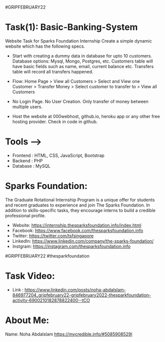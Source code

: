 #GRIPFEBRUARY22
# Task(1): Basic-Banking-System 
Website Task for Sparks Foundation Internship
Create a simple dynamic website which has the following specs.</br>
 - Start with creating a dummy data in database for upto 10 customers.
   Database options: Mysql, Mongo, Postgres, etc. Customers table will
   have basic fields such as name, email, current balance etc. Transfers
   table will record all transfers happened.

-  Flow: Home Page > View all Customers > Select and View one Customer >
   Transfer Money > Select customer to transfer to > View all Customers
   
-  No Login Page. No User Creation. Only transfer of money between
   multiple users.
   
-  Host the website at 000webhost, github.io, heroku app or any other free
   hosting provider. Check in code in github.

# Tools --> 
- Frontend : HTML, CSS, JavaScript, Bootstrap
- Backend : PHP
- Database : MySQL

# Sparks Foundation:
The Graduate Rotational Internship Program is a unique offer for students and recent graduates
to experience and join The Sparks Foundation. 
In addition to skills-specific tasks, they encourage interns to build a credible professional profile.

- Website: https://internship.thesparksfoundation.info/index.html
- Facebook: https://www.facebook.com/thesparksfoundation.info
- Twitter: https://twitter.com/tsfsingapore 
- LinkedIn: https://www.linkedin.com/company/the-sparks-foundation/
- Instgram: https://instagram.com/thesparksfoundation.info

#GRIPFEBRUARY22 #thesparkfoundation 

# Task Video:
- Link : https://www.linkedin.com/posts/noha-abdalslam-846977204_gripfebruary22-gripfebruary2022-thesparkfoundation-activity-6900210182878822400--tCO

# About Me:
Name: Noha Abdalslam
https://mycredible.info/#5085908529I

